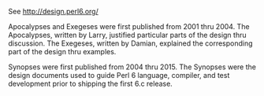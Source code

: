 See http://design.perl6.org/

Apocalypses and Exegeses were first published from 2001 thru 2004. The Apocalypses, written by Larry, justified particular parts of the design thru discussion. The Exegeses, written by Damian, explained the corresponding part of the design thru examples.

Synopses were first published from 2004 thru 2015. The Synopses were the design documents used to guide Perl 6 language, compiler, and test development prior to shipping the first 6.c release.
